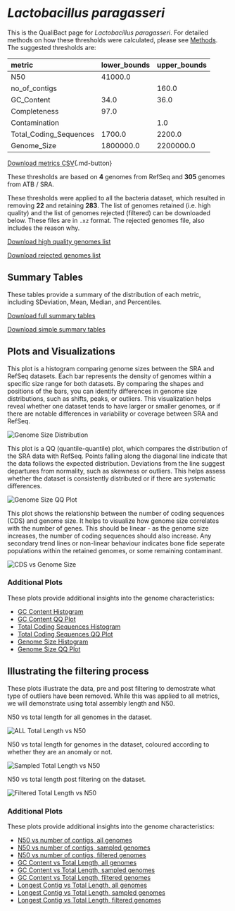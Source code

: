 # *Lactobacillus paragasseri*

This is the QualiBact page for *Lactobacillus paragasseri*. For detailed methods on how these thresholds were calculated, please see [Methods](../../methods.md).
The suggested thresholds are: 

| metric                 | lower_bounds   | upper_bounds   |
|:-----------------------|:---------------|:---------------|
| N50                    | 41000.0        |                |
| no_of_contigs          |                | 160.0          |
| GC_Content             | 34.0           | 36.0           |
| Completeness           | 97.0           |                |
| Contamination          |                | 1.0            |
| Total_Coding_Sequences | 1700.0         | 2200.0         |
| Genome_Size            | 1800000.0      | 2200000.0      |

[Download metrics CSV](Lactobacillus_paragasseri_metrics.csv){.md-button}


These thresholds are based on **4** genomes from RefSeq and **305** genomes from ATB / SRA.

These thresholds were applied to all the bacteria dataset, which resulted in removing **22** and retaining **283**.
The list of genomes retained (i.e. high quality) and the list of genomes rejected (filtered) can be downloaded below. These files are in `.xz` format. The rejected genomes file, also includes the reason why.

[Download high quality genomes list](Lactobacillus_paragasseri_high_quality_genomes.csv.xz)


[Download rejected genomes list](Lactobacillus_paragasseri_filtered_out_genomes.csv.xz)



## Summary Tables
These tables provide a summary of the distribution of each metric, including SDeviation, Mean, Median, and Percentiles.

[Download full summary tables](summary.csv)

[Download simple summary tables](selected_summary.csv)

## Plots and Visualizations

This plot is a histogram comparing genome sizes between the SRA and RefSeq datasets. Each bar represents the density of genomes within a specific size range for both datasets. By comparing the shapes and positions of the bars, you can identify differences in genome size distributions, such as shifts, peaks, or outliers. This visualization helps reveal whether one dataset tends to have larger or smaller genomes, or if there are notable differences in variability or coverage between SRA and RefSeq.

![Genome Size Distribution](Genome_Size_refseq_histogram_kde.png)

This plot is a QQ (quantile-quantile) plot, which compares the distribution of the SRA data with RefSeq. Points falling along the diagonal line indicate that the data follows the expected distribution. Deviations from the line suggest departures from normality, such as skewness or outliers. This helps assess whether the dataset is consistently distributed or if there are systematic differences.

![Genome Size QQ Plot](Genome_Size_refseq_qqplot.png)

This plot shows the relationship between the number of coding sequences (CDS) and genome size. It helps to visualize how genome size correlates with the number of genes. This should be linear - as the genome size increases, the number of coding sequences should also increase. Any secondary trend lines or non-linear behaviour indicates bone fide seperate populations within the retained genomes, or some remaining contaminant. 

![CDS vs Genome Size](Lactobacillus_paragasseri_CDS_vs_Genome_Size.png)

### Additional Plots

These plots provide additional insights into the genome characteristics:

- [GC Content Histogram](GC_Content_refseq_histogram_kde.png)
- [GC Content QQ Plot](GC_Content_refseq_qqplot.png)
- [Total Coding Sequences Histogram](Total_Coding_Sequences_refseq_histogram_kde.png)
- [Total Coding Sequences QQ Plot](Total_Coding_Sequences_refseq_qqplot.png)
- [Genome Size Histogram](Genome_Size_refseq_histogram_kde.png)
- [Genome Size QQ Plot](Genome_Size_refseq_qqplot.png)
## Illustrating the filtering process
These plots illustrate the data, pre and post filtering to demostrate what type of outliers have been removed. While this was applied to all metrics, we will demonstrate using total assembly length and N50.

N50 vs total length for all genomes in the dataset.

![ALL Total Length vs N50](Lactobacillus_paragasseri_all_total_length_N50.png)

N50 vs total length for genomes in the dataset, coloured according to whether they are an anomaly or not.

![Sampled Total Length vs N50](Lactobacillus_paragasseri_sample_total_length_N50.png)

N50 vs total length post filtering on the dataset.

![Filtered Total Length vs N50](Lactobacillus_paragasseri_filt_total_length_N50.png)

### Additional Plots

These plots provide additional insights into the genome characteristics:

- [N50 vs number of contigs, all genomes](Lactobacillus_paragasseri_all_N50_number.png)
- [N50 vs number of contigs, sampled genomes](Lactobacillus_paragasseri_sample_N50_number.png)
- [N50 vs number of contigs, filtered genomes](Lactobacillus_paragasseri_filt_N50_number.png)
- [GC Content vs Total Length, all genomes](Lactobacillus_paragasseri_all_total_length_GC_Content.png)
- [GC Content vs Total Length, sampled genomes](Lactobacillus_paragasseri_sample_total_length_GC_Content.png)
- [GC Content vs Total Length, filtered genomes](Lactobacillus_paragasseri_filt_total_length_GC_Content.png)
- [Longest Contig vs Total Length, all genomes](Lactobacillus_paragasseri_all_total_length_longest.png)
- [Longest Contig vs Total Length, sampled genomes](Lactobacillus_paragasseri_sample_total_length_longest.png)
- [Longest Contig vs Total Length, filtered genomes](Lactobacillus_paragasseri_filt_total_length_longest.png)
